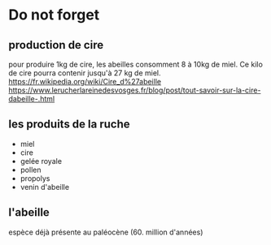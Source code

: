 # Do not forget

## production de cire
pour produire 1kg de cire, les abeilles consomment 8 à 10kg de miel. Ce kilo de cire pourra contenir jusqu'à 27 kg de miel.
https://fr.wikipedia.org/wiki/Cire_d%27abeille
https://www.lerucherlareinedesvosges.fr/blog/post/tout-savoir-sur-la-cire-dabeille-.html

## les produits de la ruche
- miel
- cire
- gelée royale
- pollen
- propolys
- venin d'abeille

## l'abeille
espèce déjà présente au paléocène (60. million d'années)
